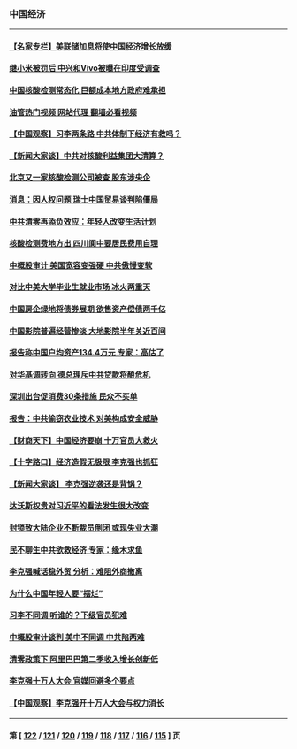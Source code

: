 ### 中国经济
---
#### [【名家专栏】美联储加息将使中国经济增长放缓](../../pages/ncid283/n13748603.md?05310845) 
#### [继小米被罚后 中兴和Vivo被曝在印度受调查](../../pages/ncid283/n13748792.md?05310845) 
#### [中国核酸检测常态化 巨额成本地方政府难承担](../../pages/ncid283/n13748745.md?05310845) 
#### [油管热门视频 网站代理 翻墙必看视频](http://209.222.30.114:81/youtube.html?05310845)
#### [【中国观察】习李两条路 中共体制下经济有救吗？](../../pages/ncid283/n13748574.md?05310845) 
#### [【新闻大家谈】中共对核酸利益集团大清算？](../../pages/ncid283/n13748668.md?05310845) 
#### [北京又一家核酸检测公司被查 股东涉央企](../../pages/ncid283/n13748205.md?05310845) 
#### [消息：因人权问题 瑞士中国贸易谈判陷僵局](../../pages/ncid283/n13748201.md?05310845) 
#### [中共清零再添负效应：年轻人改变生活计划](../../pages/ncid283/n13748102.md?05310845) 
#### [核酸检测费地方出 四川阆中要居民费用自理](../../pages/ncid283/n13747265.md?05310845) 
#### [中概股审计 美国宽容变强硬 中共傲慢变软](../../pages/ncid283/n13747819.md?05310845) 
#### [对比中美大学毕业生就业市场 冰火两重天](../../pages/ncid283/n13747528.md?05310845) 
#### [中国房企绿地将债券展期 欲售资产偿债两千亿](../../pages/ncid283/n13747588.md?05310845) 
#### [中国影院普遍经营惨淡 大地影院半年关近百间](../../pages/ncid283/n13747568.md?05310845) 
#### [报告称中国户均资产134.4万元 专家：高估了](../../pages/ncid283/n13747372.md?05310845) 
#### [对华基调转向 德总理斥中共贷款将酿危机](../../pages/ncid283/n13747475.md?05310845) 
#### [深圳出台促消费30条措施 民众不买单](../../pages/ncid283/n13747351.md?05310845) 
#### [报告：中共偷窃农业技术 对美构成安全威胁](../../pages/ncid283/n13747006.md?05310845) 
#### [【财商天下】中国经济要崩 十万官员大救火](../../pages/ncid283/n13746961.md?05310845) 
#### [【十字路口】经济造假无极限 李克强也抓狂](../../pages/ncid283/n13746782.md?05310845) 
#### [【新闻大家谈】 李克强逆袭还是背锅？](../../pages/ncid283/n13746781.md?05310845) 
#### [达沃斯权贵对习近平的看法发生很大改变](../../pages/ncid283/n13746167.md?05310845) 
#### [封锁致大陆企业不断裁员倒闭 或现失业大潮](../../pages/ncid283/n13746498.md?05310845) 
#### [民不聊生中共欲救经济 专家：缘木求鱼](../../pages/ncid283/n13746227.md?05310845) 
#### [李克强喊话稳外贸 分析：难阻外商撤离](../../pages/ncid283/n13746266.md?05310845) 
#### [为什么中国年轻人要“摆烂”](../../pages/ncid283/n13746219.md?05310845) 
#### [习李不同调 听谁的？下级官员犯难](../../pages/ncid283/n13746171.md?05310845) 
#### [中概股审计谈判 美中不同调 中共陷两难](../../pages/ncid283/n13746049.md?05310845) 
#### [清零政策下 阿里巴巴第二季收入增长创新低](../../pages/ncid283/n13746107.md?05310845) 
#### [李克强十万人大会 官媒回避多个要点](../../pages/ncid283/n13746051.md?05310845) 
#### [【中国观察】李克强开十万人大会与权力消长](../../pages/ncid283/n13745814.md?05310845) 

---
#### 第 [ [122](./122.md?05310845) / [121](./121.md?05310845) / [120](./120.md?05310845) / [119](./119.md?05310845) / [118](./118.md?05310845) / [117](./117.md?05310845) / [116](./116.md?05310845) / [115](./115.md?05310845) ] 页
